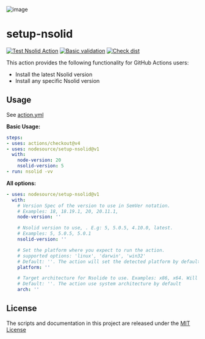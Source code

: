 ![image](https://github.com/nodesource/setup-nsolid/assets/55195249/52173460-1cc3-4e82-8651-45a041106593)
# setup-nsolid
[![Test Nsolid Action](https://github.com/nodesource/setup-nsolid/actions/workflows/ci.yaml/badge.svg?branch=main)](https://github.com/nodesource/setup-nsolid/actions/workflows/ci.yaml) [![Basic validation](https://github.com/nodesource/setup-nsolid/actions/workflows/basic-validation.yaml/badge.svg?branch=main)](https://github.com/nodesource/setup-nsolid/actions/workflows/basic-validation.yaml) [![Check dist](https://github.com/nodesource/setup-nsolid/actions/workflows/check-dist.yml/badge.svg?branch=main)](https://github.com/nodesource/setup-nsolid/actions/workflows/check-dist.yml)

This action provides the following functionality for GitHub Actions users:

- Install the latest Nsolid version
- Install any specific Nsolid version


## Usage

See [action.yml](action.yml)

**Basic Usage:**

```yaml
steps:
- uses: actions/checkout@v4
- uses: nodesource/setup-nsolid@v1
  with:
    node-version: 20
    nsolid-version: 5
- run: nsolid -vv
```


**All options:**
<!-- start usage -->
```yaml
- uses: nodesource/setup-nsolid@v1
  with:
    # Version Spec of the version to use in SemVer notation.
    # Examples: 18, 18.19.1, 20, 20.11.1,
    node-version: ''

    # Nsolid version to use, . E.g: 5, 5.0.5, 4.10.0, latest.
    # Examples: 5, 5.0.5, 5.0.1
    nsolid-version: ''

    # Set the platform where you expect to run the action.
    # supported options: 'linux', 'darwin', 'win32'
    # Default: ''. The action will set the detected platform by default.
    platform: ''

    # Target architecture for Nsolide to use. Examples: x86, x64. Will use system architecture by default.
    # Default: ''. The action use system architecture by default 
    arch: ''
```
<!-- end usage -->


## License

The scripts and documentation in this project are released under the [MIT License](LICENSE)
